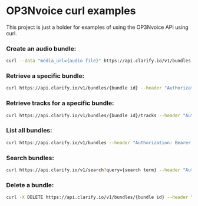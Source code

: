 OP3Nvoice curl examples
==============

This project is just a holder for examples of using the OP3Nvoice API using curl.

### Create an audio bundle:

```bash
curl --data "media_url={audio file}" https://api.clarify.io/v1/bundles --header "Authorization: Bearer {auth key}" | python -mjson.tool
```

### Retrieve a specific bundle:

```bash
curl https://api.clarify.io/v1/bundles/{bundle id} --header "Authorization: Bearer {auth key}" | python -mjson.tool
```

### Retrieve tracks for a specific bundle:

```bash
curl https://api.clarify.io/v1/bundles/{bundle id}/tracks --header "Authorization: Bearer {auth key}" | python -mjson.tool
```

### List all bundles:

```bash
curl https://api.clarify.io/v1/bundles --header "Authorization: Bearer {auth key}" | python -mjson.tool
```

### Search bundles:

```bash
curl https://api.clarify.io/v1/search?query={search term} --header "Authorization: Bearer {auth key}" | python -mjson.tool
```

### Delete a bundle:

```bash
curl -X DELETE https://api.clarify.io/v1/bundles/{bundle id} --header "Authorization: Bearer {auth key}"
```
